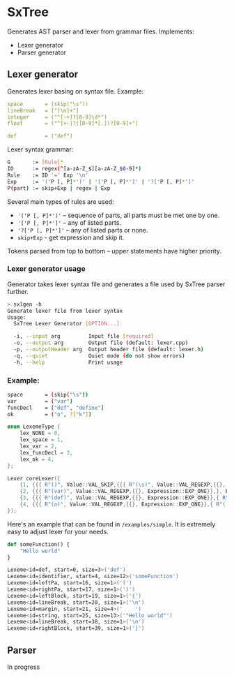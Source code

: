 # SxTree

Generates AST parser and lexer from grammar files. Implements:

- Lexer generator
- Parser generator

## Lexer generator

Generates lexer basing on syntax file. Example:

```yaml
space       = (skip("\s"))
lineBreak   = ["[\n]+"]
integer     = ("^[-+]?[0-9]\d*")
float       = ("^[+-]?([0-9]*[.])?[0-9]+")

def         = ("def")
```

Lexer syntax grammar:
```bash
G       := [Rule]*
ID      := regex(^[a-zA-Z_$][a-zA-Z_$0-9]*)
Rule    := ID '=' Exp '\n'
Exp     := '('P [, P]*')' | '['P [, P]*']' | '?['P [, P]*']'
P(part) := skip+Exp | regex | Exp
```

Several main types of rules are used:
- `'('P [, P]*')'`  – sequence of parts, all parts must be met one by one.
- `'['P [, P]*']'`  – any of listed parts.
- `'?['P [, P]*']'` – any of listed parts or none.
- `skip+Exp`        - get expression and skip it.

Tokens parsed from top to bottom – upper statements have higher priority.

### Lexer generator usage

Generator takes lexer syntax file and generates a file used by SxTree parser further.
```bash
> sxlgen -h
Generate lexer file from lexer syntax
Usage:
  SxTree Lexer Generator [OPTION...]

  -i, --input arg         Input file [required]
  -o, --output arg        Output file (default: lexer.cpp)
  -p, --outputHeader arg  Output header file (default: lexer.h)
  -q, --quiet             Quiet mode (do not show errors)
  -h, --help              Print usage
```

### Example:

```bash
space       = (skip("\s"))
var         = ("var")
funcDecl    = ["def", "define"]
ok          = ("o", ?["k"])
```

```cpp
enum LexemeType {
    lex_NONE = 0,
    lex_space = 1,
    lex_var = 2,
    lex_funcDecl = 3,
    lex_ok = 4,
};

Lexer coreLexer({
    {1, {{{ R"()", Value::VAL_SKIP,{{{ R"(\s)", Value::VAL_REGEXP,{{}, Expression::EXP_ONE}},}, Expression::EXP_ONE}},}, Expression::EXP_ONE}},
    {2, {{{ R"(var)", Value::VAL_REGEXP,{{}, Expression::EXP_ONE}},}, Expression::EXP_ONE}},
    {3, {{{ R"(def)", Value::VAL_REGEXP,{{}, Expression::EXP_ONE}},{ R"(define)", Value::VAL_REGEXP,{{}, Expression::EXP_ONE}},}, Expression::EXP_ANY}},
    {4, {{{ R"(o)", Value::VAL_REGEXP,{{}, Expression::EXP_ONE}},{ R"()", Value::VAL_EXPRESSION,{{{ R"(k)", Value::VAL_REGEXP,{{}, Expression::EXP_ONE}},}, Expression::EXP_OPTIONAL}},}, Expression::EXP_ONE}},
});
```

Here's an example that can be found in `/examples/simple`. It is extremely easy to adjust lexer for your needs.

```python
def someFunction() {
    "Hello world"
}
```

```bash
Lexeme<id=def, start=0, size=3>('def')
Lexeme<id=identifier, start=4, size=12>('someFunction')
Lexeme<id=leftPa, start=16, size=1>('(')
Lexeme<id=rightPa, start=17, size=1>(')')
Lexeme<id=leftBlock, start=19, size=1>('{')
Lexeme<id=lineBreak, start=20, size=1>('\n')
Lexeme<id=margin, start=21, size=4>('    ')
Lexeme<id=string, start=25, size=13>('"Hello world"')
Lexeme<id=lineBreak, start=38, size=1>('\n')
Lexeme<id=rightBlock, start=39, size=1>('}')
```

## Parser

In progress